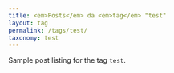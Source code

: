 ```yaml
---
title: <em>Posts</em> da <em>tag</em> "test"
layout: tag
permalink: /tags/test/
taxonomy: test
---
```


Sample post listing for the tag `test`.
